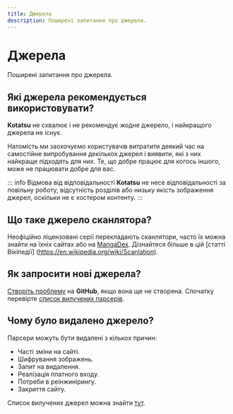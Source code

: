 ```yaml
---
title: Джерела
description: Поширені запитання про джерела.
---
```


# Джерела
Поширені запитання про джерела.

## Які джерела рекомендується використовувати?
**Kotatsu** не схвалює і не рекомендує жодне джерело, і найкращого джерела не існує.

Натомість ми заохочуємо користувачів витратити деякий час на самостійне випробування декількох джерел і виявити, які з них найкраще підходять для них.
Те, що добре працює для когось іншого, може не працювати добре для вас.

::: info Відмова від відповідальності
**Kotatsu** не несе відповідальності за повільну роботу, відсутність розділів або низьку якість зображення джерел, оскільки не є хостером контенту.
:::

## Що таке джерело сканлятора?
Неофіційно ліцензовані серії перекладають сканлятори, часто їх можна знайти на їхніх сайтах або на [MangaDex](https://mangadex.org/).
Дізнайтеся більше в цій [статті Вікіпедії] (https://en.wikipedia.org/wiki/Scanlation).

## Як запросити нові джерела?
[Створіть проблему](https://github.com/KotatsuApp/kotatsu-parsers/issues) на **GitHub**, якщо вона ще не створена.
Спочатку перевірте [список вилучених парсерів](https://github.com/KotatsuApp/kotatsu-parsers/issues/39).

## Чому було видалено джерело?
Парсери можуть бути видалені з кількох причин:

* Часті зміни на сайті.
* Шифрування зображень.
* Запит на видалення.
* Реалізація платного входу.
* Потреби в реінжинірингу.
* Закриття сайту.

Список вилучених джерел можна знайти [тут](https://github.com/KotatsuApp/kotatsu-parsers/issues/39).